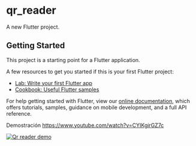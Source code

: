 # qr_reader

A new Flutter project.

## Getting Started

This project is a starting point for a Flutter application.

A few resources to get you started if this is your first Flutter project:

- [Lab: Write your first Flutter app](https://flutter.io/docs/get-started/codelab)
- [Cookbook: Useful Flutter samples](https://flutter.io/docs/cookbook)

For help getting started with Flutter, view our 
[online documentation](https://flutter.io/docs), which offers tutorials, 
samples, guidance on mobile development, and a full API reference.

Demostración
https://www.youtube.com/watch?v=CYIKgirGZ7c

[![Qr reader demo](assets/demo.gif)](https://youtu.be/StTqXEQ2l-Y?t=35s "Qr. Reader")
